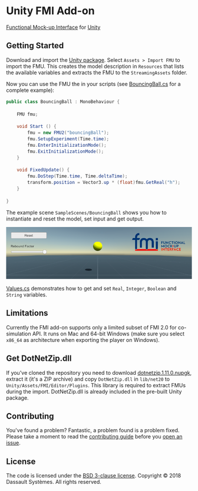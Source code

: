 # Unity FMI Add-on

[Functional Mock-up Interface](https://fmi-standard.org/) for [Unity](https://unity3d.com/)

## Getting Started

Download and import the [Unity package](https://github.com/CATIA-Systems/Unity-FMI-Addon/releases). Select `Assets > Import FMU` to import the FMU.
This creates the model description in `Resources` that lists the available variables and extracts the FMU to the
`StreamingAssets` folder.

Now you can use the FMU the in your scripts (see [BouncingBall.cs](Assets/SampleScenes/BouncingBall/BouncingBall.cs) for a complete example):

```csharp
public class BouncingBall : MonoBehaviour {

    FMU fmu;

    void Start () {
        fmu = new FMU2("bouncingBall");
        fmu.SetupExperiment(Time.time);
        fmu.EnterInitializationMode();
        fmu.ExitInitializationMode();
    }

    void FixedUpdate() {
        fmu.DoStep(Time.time, Time.deltaTime);
        transform.position = Vector3.up * (float)fmu.GetReal("h");
    }

}
```

The example scene `SampleScenes/BouncingBall` shows you how to instantiate and reset the model, set input and get output.

![BouncingBall Scene](BouncingBall-Scene.png)

[Values.cs](Assets/SampleScenes/Values/Values.cs) demonstrates how to get and set `Real`, `Integer`, `Boolean` and `String` variables.


## Limitations

Currently the FMI add-on supports only a limited subset of FMI 2.0 for co-simulation API. It runs on Mac and 64-bit Windows (make sure you select `x86_64` as architecture when exporting the player on Windows).


## Get DotNetZip.dll

If you've cloned the repository you need to download [dotnetzip.1.11.0.nupgk](https://www.nuget.org/api/v2/package/DotNetZip/1.11.0), extract it (it's a ZIP archive) and copy `DotNetZip.dll` in `lib/net20` to `Unity/Assets/FMI/Editor/Plugins`. This library is required to extract FMUs during the import. DotNetZip.dll is already included in the pre-built Unity package.


## Contributing

You've found a problem? Fantastic, a problem found is a problem fixed. Please take a moment to read the [contributing guide](CONTRIBUTING.md) before you [open an issue](https://github.com/CATIA-Systems/Unity-FMI-Addon/issues).


## License

The code is licensed under the [BSD 3-clause license](LICENSE.md). Copyright &copy; 2018 Dassault Syst&egrave;mes. All rights reserved.
